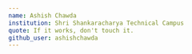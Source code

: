 ```yaml
---
name: Ashish Chawda
institution: Shri Shankaracharya Technical Campus
quote: If it works, don't touch it.
github_user: ashishchawda
---
```

